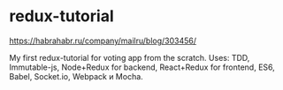 # redux-tutorial
https://habrahabr.ru/company/mailru/blog/303456/

My first redux-tutorial for voting app from the scratch.
Uses: TDD, Immutable-js, Node+Redux for backend, React+Redux for frontend,
ES6, Babel, Socket.io, Webpack и Mocha.
